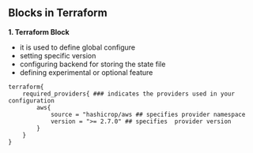 ## Blocks in Terraform ##
**1. Terraform Block** 
   - it is used to define global configure
   - setting specific version
   - configuring backend for storing the state file
   - defining experimental or optional feature

````
terraform{ 
    required_providers{ ### indicates the providers used in your configuration
        aws{
            source = "hashicrop/aws ## specifies provider namespace
            version = ">= 2.7.0" ## specifies  provider version
        }
    }
}
````